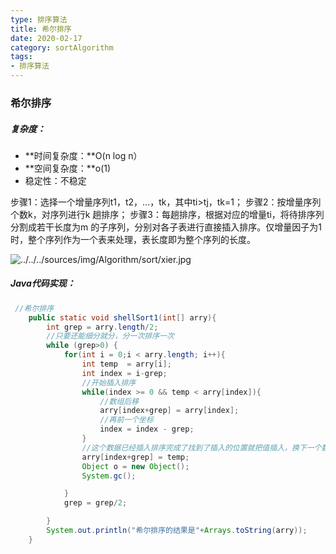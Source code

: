 ```yaml
---
type: 排序算法
title: 希尔排序
date: 2020-02-17
category: sortAlgorithm
tags:
- 排序算法
---
```


### 希尔排序

##### 复杂度：

- **时间复杂度：**O(n log n）
-  **空间复杂度：**o(1)
- 稳定性：不稳定

步骤1：选择一个增量序列t1，t2，…，tk，其中ti>tj，tk=1；
步骤2：按增量序列个数k，对序列进行k 趟排序；
步骤3：每趟排序，根据对应的增量ti，将待排序列分割成若干长度为m 的子序列，分别对各子表进行直接插入排序。仅增量因子为1 时，整个序列作为一个表来处理，表长度即为整个序列的长度。



![../../../sources/img/Algorithm/sort/xier.jpg]()



##### Java代码实现：

```java
 //希尔排序
    public static void shellSort1(int[] arry){
        int grep = arry.length/2;
        //只要还能细分就分，分一次排序一次
        while (grep>0) {
            for(int i = 0;i < arry.length; i++){
                int temp  = arry[i];
                int index = i-grep;
                //开始插入排序
                while(index >= 0 && temp < arry[index]){
                    //数组后移
                    arry[index+grep] = arry[index];
                    //再前一个坐标
                    index = index - grep;
                }
                //这个数据已经插入排序完成了找到了插入的位置就把值插入，换下一个数据了。
                arry[index+grep] = temp;
                Object o = new Object();
                System.gc();

            }
            grep = grep/2;

        }
        System.out.println("希尔排序的结果是"+Arrays.toString(arry));
    }
```



